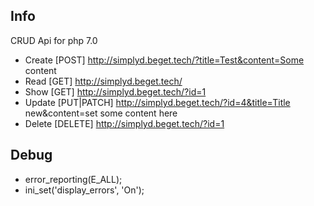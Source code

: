 ## Info

CRUD Api for php 7.0

- Create [POST] http://simplyd.beget.tech/?title=Test&content=Some content
- Read [GET] http://simplyd.beget.tech/
- Show [GET] http://simplyd.beget.tech/?id=1
- Update [PUT|PATCH] http://simplyd.beget.tech/?id=4&title=Title new&content=set some content here
- Delete [DELETE] http://simplyd.beget.tech/?id=1

## Debug

- error_reporting(E_ALL);
- ini_set('display_errors', 'On');